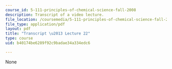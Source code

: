 ```yaml
---
course_id: 5-111-principles-of-chemical-science-fall-2008
description: Transcript of a video lecture.
file_location: /coursemedia/5-111-principles-of-chemical-science-fall-2008/b40174be6289f92c9badae34a334edc6_5-111F08-L22.pdf
file_type: application/pdf
layout: pdf
title: "Transcript \u2013 Lecture 22"
type: course
uid: b40174be6289f92c9badae34a334edc6

---
```

None